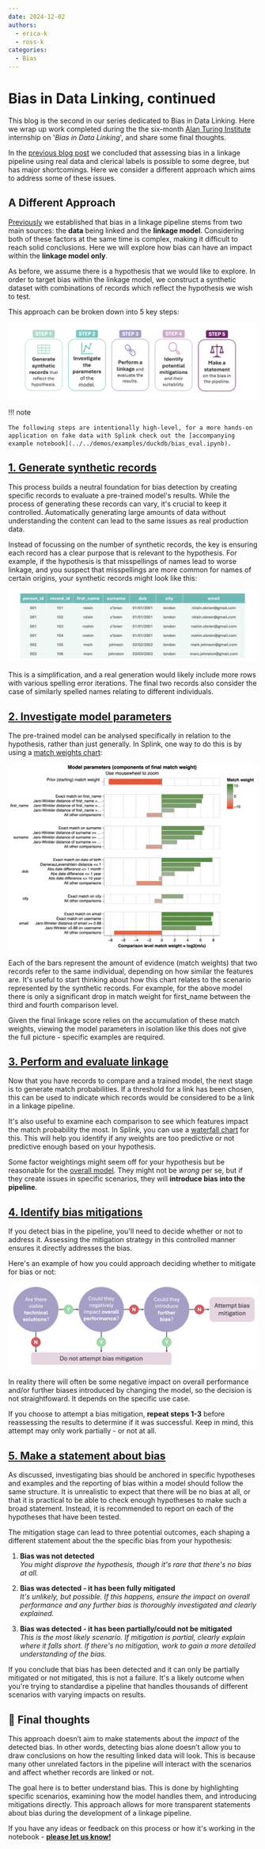 ```yaml
---
date: 2024-12-02
authors:
  - erica-k
  - ross-k
categories:
  - Bias
---
```


# Bias in Data Linking, continued

This blog is the second in our series dedicated to Bias in Data Linking. Here we wrap up work completed during the the six-month [Alan Turing Institute](https://www.turing.ac.uk) internship on '_Bias in Data Linking_', and share some final thoughts.

<!-- more -->

In the [previous blog post](2024-07-11-bias.md) we concluded that assessing bias in a linkage pipeline using real data and clerical labels is possible to some degree, but has major shortcomings. Here we consider a different approach which aims to address some of these issues.

## A Different Approach

[Previously](2024-07-11-bias.md#-sources-of-bias) we established that bias in a linkage pipeline stems from two main sources: the **data** being linked and the **linkage model**. Considering both of these factors at the same time is complex, making it difficult to reach solid conclusions. Here we will explore how bias can have an impact within the **linkage model only**.

As before, we assume there is a hypothesis that we would like to explore. In order to target bias within the linkage model, we construct a synthetic dataset with combinations of records which reflect the hypothesis we wish to test.

This approach can be broken down into 5 key steps:

![Image 1](./img/bias_investigation_steps.png)

!!! note

    The following steps are intentionally high-level, for a more hands-on application on fake data with Splink check out the [accompanying example notebook](../../demos/examples/duckdb/bias_eval.ipynb).

## <u>1. Generate synthetic records</u>

This process builds a neutral foundation for bias detection by creating specific records to evaluate a pre-trained model's results. While the process of generating these records can vary, it's crucial to keep it controlled. Automatically generating large amounts of data without understanding the content can lead to the same issues as real production data.

Instead of focussing on the number of synthetic records, the key is ensuring each record has a clear purpose that is relevant to the hypothesis. For example, if the hypothesis is that misspellings of names lead to worse linkage, and you suspect that misspellings are more common for names of certain origins, your synthetic records might look like this:

![Image 2](./img/sp_mistake_data.png)

This is a simplification, and a real generation would likely include more rows with various spelling error iterations. The final two records also consider the case of similarly spelled names relating to different individuals.

## <u>2. Investigate model parameters</u>

The pre-trained model can be analysed specifically in relation to the hypothesis, rather than just generally. In Splink, one way to do this is by using a [match weights chart](https://moj-analytical-services.github.io/splink/charts/match_weights_chart.html):

![Image 3](./img/match_weights_chart.png)

Each of the bars represent the amount of evidence (match weights) that two records refer to the same individual, depending on how similar the features are. It's useful to start thinking about how this chart relates to the scenario represented by the synthetic records. For example, for the above model there is only a significant drop in match weight for first_name between the third and fourth comparison level. 

Given the final linkage score relies on the accumulation of these match weights, viewing the model parameters in isolation like this does not give the full picture - specific examples are required.

## <u>3. Perform and evaluate linkage</u>

Now that you have records to compare and a trained model, the next stage is to generate match probabilities. If a threshold for a link has been chosen, this can be used to indicate which records would be considered to be a link in a linkage pipeline.

It's also useful to examine each comparison to see which features impact the match probability the most. In Splink, you can use a [waterfall chart](https://moj-analytical-services.github.io/splink/charts/waterfall_chart.html) for this. This will help you identify if any weights are too predictive or not predictive enough based on your hypothesis. 

Some factor weightings might seem off for your hypothesis but be reasonable for the [overall model](#2-train-and-investigate-model). They might not be _wrong_ per se, but if they create issues in specific scenarios, they will **introduce bias into the pipeline**.

## <u>4. Identify bias mitigations</u>

If you detect bias in the pipeline, you'll need to decide whether or not to address it. Assessing the mitigation strategy in this controlled manner ensures it directly addresses the bias.

Here's an example of how you could approach deciding whether to mitigate for bias or not:

![Image 4](./img/bias_mitigation_flowchart.png)

In reality there will often be some negative impact on overall performance and/or further biases introduced by changing the model, so the decision is not straightfoward. It depends on the specific use case.

If you choose to attempt a bias mitigation, **repeat steps 1-3** before reassessing the results to determine if it was successful. Keep in mind, this attempt may only work partially - or not at all. 

## <u>5. Make a statement about bias</u>

As discussed, investigating bias should be anchored in specific hypotheses and examples and the reporting of bias within a model should follow the same structure. It is unrealistic to expect that there will be no bias at all, or that it is practical to be able to check enough hypotheses to make such a broad statement. Instead, it is recommended to report on each of the hypotheses that have been tested.

The mitigation stage can lead to three potential outcomes, each shaping a different statement about the the specific bias from your hypothesis:

1. **Bias was not detected**  
_You might disprove the hypothesis, though it's rare that there's no bias at all._

2. **Bias was detected - it has been fully mitigated**  
_It's unlikely, but possible. If this happens, ensure the impact on overall performance and any further bias is thoroughly investigated and clearly explained._

3. **Bias was detected - it has been partially/could not be mitigated**  
_This is the most likely scenario. If mitigation is partial, clearly explain where it falls short. If there's no mitigation, work to gain a more detailed understanding of the bias._

If you conclude that bias has been detected and it can only be partially mitigated or not mitigated, this is not a failure. It's a likely outcome when you're trying to standardise a pipeline that handles thousands of different scenarios with varying impacts on results.

## 💭 Final thoughts

This approach doesn’t aim to make statements about the _impact_ of the detected bias. In other words, detecting bias alone doesn’t allow you to draw conclusions on how the resulting linked data will look. This is because many other unrelated factors in the pipeline will interact with the scenarios and affect whether records are linked or not.

The goal here is to better understand bias. This is done by highlighting specific scenarios, examining how the model handles them, and introducing mitigations directly. This approach allows for more transparent statements about bias during the development of a linkage pipeline.

If you have any ideas or feedback on this process or how it's working in the notebook - **[please let us know!](https://github.com/moj-analytical-services/splink/discussions/new/choose)**